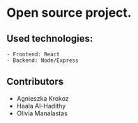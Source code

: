 # Open source project.
## Used technologies: 
    - Frontend: React
    - Backend: Node/Express
## Contributors
- Agnieszka Krokoz
- Haala Al-Hadithy
- Olivia Manalastas